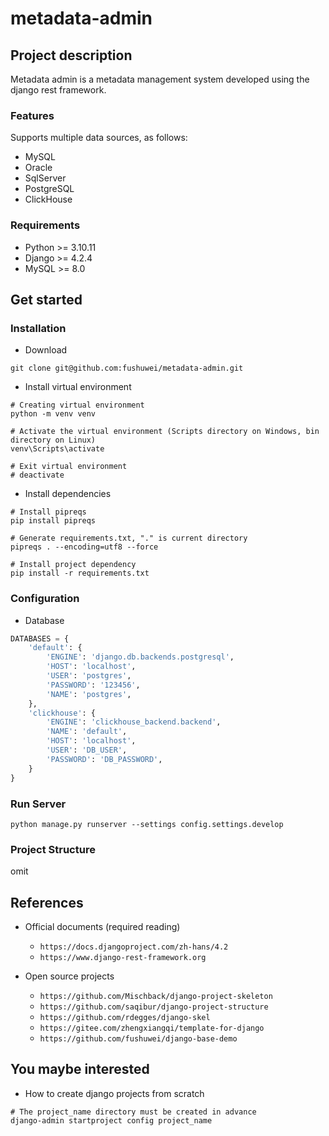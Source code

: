 ﻿# metadata-admin

## Project description

Metadata admin is a metadata management system developed using the django rest framework.

### Features

Supports multiple data sources, as follows:

- MySQL
- Oracle
- SqlServer
- PostgreSQL
- ClickHouse

### Requirements

- Python >= 3.10.11
- Django >= 4.2.4
- MySQL  >= 8.0

## Get started

### Installation

- Download

```shell
git clone git@github.com:fushuwei/metadata-admin.git
```

- Install virtual environment

```shell
# Creating virtual environment
python -m venv venv

# Activate the virtual environment (Scripts directory on Windows, bin directory on Linux)
venv\Scripts\activate

# Exit virtual environment
# deactivate
```

- Install dependencies

```shell
# Install pipreqs
pip install pipreqs

# Generate requirements.txt, "." is current directory
pipreqs . --encoding=utf8 --force

# Install project dependency
pip install -r requirements.txt
```

### Configuration

- Database

```python
DATABASES = {
    'default': {
        'ENGINE': 'django.db.backends.postgresql',
        'HOST': 'localhost',
        'USER': 'postgres',
        'PASSWORD': '123456',
        'NAME': 'postgres',
    },
    'clickhouse': {
        'ENGINE': 'clickhouse_backend.backend',
        'NAME': 'default',
        'HOST': 'localhost',
        'USER': 'DB_USER',
        'PASSWORD': 'DB_PASSWORD',
    }
}
```

### Run Server

```shell
python manage.py runserver --settings config.settings.develop
```

### Project Structure

omit

## References

- Official documents (required reading)
    - `https://docs.djangoproject.com/zh-hans/4.2`
    - `https://www.django-rest-framework.org`


- Open source projects
    - `https://github.com/Mischback/django-project-skeleton`
    - `https://github.com/saqibur/django-project-structure`
    - `https://github.com/rdegges/django-skel`
    - `https://gitee.com/zhengxiangqi/template-for-django`
    - `https://github.com/fushuwei/django-base-demo`

## You maybe interested

- How to create django projects from scratch

```shell
# The project_name directory must be created in advance
django-admin startproject config project_name
```
